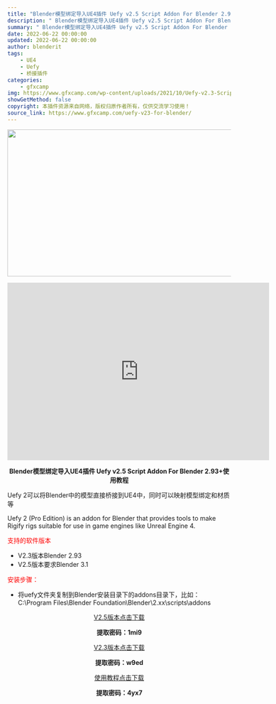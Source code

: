 ```yaml
---
title: "Blender模型绑定导入UE4插件 Uefy v2.5 Script Addon For Blender 2.93+使用教程"
description: "﻿ Blender模型绑定导入UE4插件 Uefy v2.5 Script Addon For Blender 2.93+使用教程 Uefy 2可以将Blender中的模型直接桥接到UE4中，同时可以..."
summary: "﻿ Blender模型绑定导入UE4插件 Uefy v2.5 Script Addon For Blender 2.93+使用教程 Uefy 2可以将Blender中的模型直接桥接到UE4中，同时可以..."
date: 2022-06-22 00:00:00
updated: 2022-06-22 00:00:00
author: blenderit
tags: 
    - UE4
    - Uefy
    - 桥接插件
categories:
    - gfxcamp
img: https://www.gfxcamp.com/wp-content/uploads/2021/10/Uefy-v2.3-Script-Addon-for-Blender.jpg
showGetMethod: false
copyright: 本插件资源来自网络，版权归原作者所有，仅供交流学习使用！
source_link: https://www.gfxcamp.com/uefy-v23-for-blender/
---
```

<div><p><img decoding="async" class="aligncenter size-full wp-image-98956" src="https://www.gfxcamp.com/wp-content/uploads/2021/10/Uefy-v2.3-Script-Addon-for-Blender.jpg" data-src="https://www.gfxcamp.com/wp-content/uploads/2021/10/Uefy-v2.3-Script-Addon-for-Blender.jpg" alt="" width="590" height="331" data-srcset="https://www.gfxcamp.com/wp-content/uploads/2021/10/Uefy-v2.3-Script-Addon-for-Blender.jpg 590w, https://www.gfxcamp.com/wp-content/uploads/2021/10/Uefy-v2.3-Script-Addon-for-Blender-150x84.jpg 150w" data-sizes="(max-width: 590px) 100vw, 590px"></p><p style="text-align: center;"><iframe loading="lazy" src="https://player.youku.com/embed/XNTgxNDE1OTQwOA==" width="590" height="400" frameborder="0" allowfullscreen="allowfullscreen" data-mce-fragment="1"><span data-mce-type="bookmark" style="display: inline-block; width: 0px; overflow: hidden; line-height: 0;" class="mce_SELRES_start">﻿</span></iframe></p><p style="text-align: center;"><strong>Blender模型绑定导入UE4插件 Uefy v2.5 Script Addon For Blender 2.93+使用教程</strong></p><p>Uefy 2可以将Blender中的模型直接桥接到UE4中，同时可以映射模型绑定和材质等</p><p>Uefy 2 (Pro Edition) is an addon for Blender that provides tools to make Rigify rigs suitable for use in game engines like Unreal Engine 4.</p><p><span style="color: #ff0000;">支持的软件版本</span></p><ul>
<li>V2.3版本Blender 2.93</li>
<li>V2.5版本要求Blender 3.1</li>
</ul><p><span style="color: #ff0000;">安装步骤：</span></p><ul>
<li>将uefy文件夹复制到Blender安装目录下的addons目录下，比如：C:\Program Files\Blender Foundation\Blender\2.xx\scripts\addons</li>
</ul><p style="text-align: center;"><a class="maxbutton-3 maxbutton maxbutton-baidu" target="_blank" rel="noopener" href="https://pan.baidu.com/s/15-s8yRrGOFeNJ8Ra23BrJQ?pwd=1mi9"><span class="mb-text">V2.5版本点击下载</span></a></p><p style="text-align: center;"><strong>提取密码：1mi9</strong></p><p style="text-align: center;"><a class="maxbutton-3 maxbutton maxbutton-baidu" target="_blank" rel="noopener" href="https://pan.baidu.com/s/1b_B-bBw861KRBxWPA3dgvA"><span class="mb-text">V2.3版本点击下载</span></a></p><p style="text-align: center;"><strong>提取密码：w9ed</strong></p><p style="text-align: center;"><a class="maxbutton-3 maxbutton maxbutton-baidu" target="_blank" rel="noopener" href="https://pan.baidu.com/s/1D6z99xp47elNoPbLL21H4w"><span class="mb-text">使用教程点击下载</span></a></p><p style="text-align: center;"><strong>提取密码：4yx7</strong></p></div>